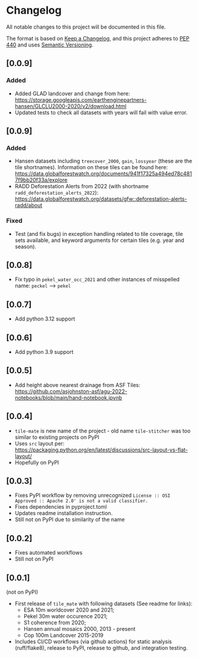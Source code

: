 # Changelog

All notable changes to this project will be documented in this file.

The format is based on [Keep a Changelog](https://keepachangelog.com/en/1.0.0/),
and this project adheres to [PEP 440](https://www.python.org/dev/peps/pep-0440/)
and uses [Semantic Versioning](https://semver.org/spec/v2.0.0.html).

## [0.0.9]

### Added
* Added GLAD landcover and change from here: https://storage.googleapis.com/earthenginepartners-hansen/GLCLU2000-2020/v2/download.html
* Updated tests to check all datasets with years will fail with value error.


## [0.0.9]

### Added
* Hansen datasets including `treecover_2000`, `gain`, `lossyear` (these are the tile shortnames). Information on these tiles can be found here: https://data.globalforestwatch.org/documents/941f17325a494ed78c4817f9bb20f33a/explore
* RADD Deforestation Alerts from 2022 (with shortname `radd_deforestation_alerts_2022`): https://data.globalforestwatch.org/datasets/gfw::deforestation-alerts-radd/about

### Fixed
* Test (and fix bugs) in exception handling related to tile coverage, tile sets available, and keyword arguments for certain tiles (e.g. year and season).

## [0.0.8]
* Fix typo in `pekel_water_occ_2021` and other instances of misspelled name: `peckel` --> `pekel`

## [0.0.7]
* Add python 3.12 support

## [0.0.6]
* Add python 3.9 support

## [0.0.5]
* Add height above nearest drainage from ASF Tiles: https://github.com/asjohnston-asf/agu-2022-notebooks/blob/main/hand-notebook.ipynb

## [0.0.4]
* `tile-mate` is new name of the project - old name `tile-stitcher` was too similar to existing projects on PyPI
* Uses `src` layout per: https://packaging.python.org/en/latest/discussions/src-layout-vs-flat-layout/
* Hopefully on PyPI

## [0.0.3]
* Fixes PyPI workflow by removing unrecognized `License :: OSI Approved :: Apache 2.0' is not a valid classifier.`
* Fixes dependencies in pyproject.toml
* Updates readme installation instruction.
* Still not on PyPI due to similarity of the name

## [0.0.2]
* Fixes automated workflows
* Still not on PyPI

## [0.0.1]
(not on PyPI)

* First release of `tile_mate` with following datasets (See readme for links):
    - ESA 10m worldcover 2020 and 2021; 
    - Pekel 30m water occurence 2021; 
    - S1 coherence from 2020;  
    - Hansen annual mosaics 2000, 2013 - present
    - Cop 100m Landcover 2015-2019
* Includes CI/CD workflows (via github actions) for static analysis (ruff/flake8), release to PyPI, release to github, and integration testing.
